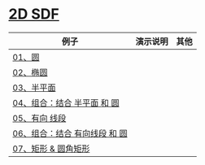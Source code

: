 # [2D SDF](https://iquilezles.org/articles/distfunctions2d/)

|例子|演示说明|其他|
|--|--|--|
|[01、圆](./01_circle.glsl)|||
|[02、椭圆](./02_ellipse.glsl)|||
|[03、半平面](./03_halfplane.glsl)|||
|[04、组合：结合 半平面 和 圆](./04_combine_1.glsl)|||
|[05、有向 线段](./05_segment.glsl)|||
|[06、组合：结合 有向线段 和 圆](./06_combine_2.glsl)|||
|[07、矩形 & 圆角矩形](./07_rect.glsl)|||